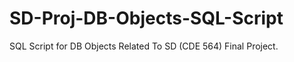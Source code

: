 SD-Proj-DB-Objects-SQL-Script
=============================

SQL Script for DB Objects Related To SD (CDE 564) Final Project.
